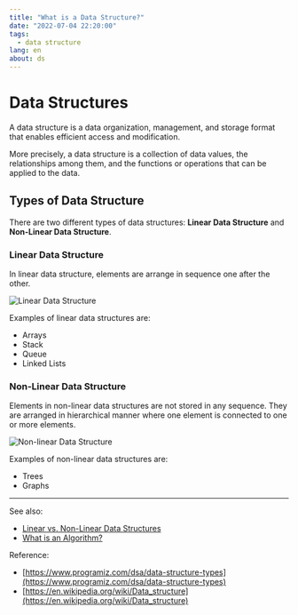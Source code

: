 ```yaml
---
title: "What is a Data Structure?"
date: "2022-07-04 22:20:00"
tags: 
  - data structure
lang: en
about: ds
---
```


# Data Structures
A data structure is a data organization, management, and storage format that enables efficient access and modification.

More precisely, a data structure is a collection of data values, the relationships among them, and the functions or operations that can be applied to the data.

## Types of Data Structure
There are two different types of data structures: **Linear Data Structure** and **Non-Linear Data Structure**.

### Linear Data Structure
In linear data structure, elements are arrange in sequence one after the other.

![Linear Data Structure](/images/posts/what-is-an-array/zero-indexing.png)


Examples of linear data structures are:
- Arrays
- Stack
- Queue
- Linked Lists

### Non-Linear Data Structure
Elements in non-linear data structures are not stored in any sequence. They are arranged in hierarchical manner where one element is connected to one or more elements.

![Non-linear Data Structure](/images/posts/what-is-data-structure/non-linear-data-structure.png)


Examples of non-linear data structures are:
- Trees
- Graphs

---

See also:
- [Linear vs. Non-Linear Data Structures](./linear-vs-non-linear-ds)
- [What is an Algorithm?](./what-is-an-algorithm)

Reference:
- [https://www.programiz.com/dsa/data-structure-types](https://www.programiz.com/dsa/data-structure-types)
- [https://en.wikipedia.org/wiki/Data_structure](https://en.wikipedia.org/wiki/Data_structure)
